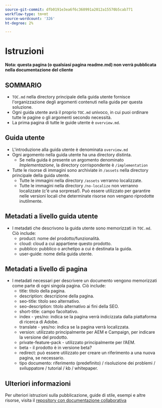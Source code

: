```yaml
---
source-git-commit: dfb0191e3ea6f6c360991a2012a15570b5cab771
workflow-type: tm+mt
source-wordcount: '326'
ht-degree: 2%

---
```

# Istruzioni

**Nota: questa pagina (o qualsiasi pagina readme.md) non verrà pubblicata nella documentazione del cliente**

## SOMMARIO

+ `TOC.md` nella directory principale della guida utente fornisce l&#39;organizzazione degli argomenti contenuti nella guida per questa soluzione.
+ Ogni guida utente avrà il proprio `TOC.md` univoco, in cui puoi ordinare tutte le pagine o gli argomenti secondo necessità.
+ La prima pagina di tutte le guide utente è `overview.md`.

## Guida utente

+ L&#39;introduzione alla guida utente è denominata `overview.md`
+ Ogni argomento nella guida utente ha una directory distinta.
   + Se nella guida è presente un argomento denominato *Implementazione*, la directory corrispondente è `/implementation`
+ Tutte le risorse di immagini sono archiviate in `/assets` nella directory principale della guida utente.
   + Tutte le immagini nella directory `/assets` verranno localizzate.
   + Tutte le immagini nella directory `/no-localize` non verranno localizzate (c&#39;è una sorpresa!). Può essere utilizzato per garantire nelle versioni locali che determinate risorse non vengano riprodotte inutilmente.

## Metadati a livello guida utente

+ I metadati che descrivono la guida utente sono memorizzati in `TOC.md`. Ciò include:
   + product: nome del prodotto/funzionalità.
   + cloud: cloud a cui appartiene questo prodotto.
   + pubblico: pubblico o archetipo a cui è destinata la guida.
   + user-guide: nome della guida utente.

## Metadati a livello di pagina

+ I metadati necessari per descrivere un documento vengono memorizzati come parte di ogni singola pagina. Ciò include:
   + title: titolo della pagina.
   + description: descrizione della pagina.
   + seo-title: titolo seo alternativo.
   + seo-description: titolo alternativo ai fini della SEO.
   + short-title: campo facoltativo.
   + index - yes/no: indica se la pagina verrà indicizzata dalla piattaforma di ricerca di Adobe.
   + translate - yes/no: indica se la pagina verrà localizzata.
   + version: utilizzato principalmente per AEM e Campaign, per indicare la versione del prodotto.
   + private-feature-pack - utilizzato principalmente per l’AEM.
   + beta - il prodotto è in versione beta?
   + redirect: può essere utilizzato per creare un riferimento a una nuova pagina, se necessario.
   + tipo documento: riferimento (predefinito) / risoluzione dei problemi / sviluppatore / tutorial / kb / whitepaper.

## Ulteriori informazioni

Per ulteriori istruzioni sulla pubblicazione, guide di stile, esempi e altre risorse, visita il [repository con documentazione collaborativa](https://git.corp.adobe.com/AdobeDocs/collaborative-doc-instructions)
